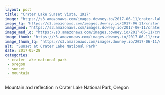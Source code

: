 ```yaml
---
layout: post
title: "Crater Lake Sunset Vista, 2017"
image: "https://s3.amazonaws.com/images.downey.io/2017-06-11/crater-lake-sunset-trees_large.jpg"
image_lq: "https://s3.amazonaws.com/images.downey.io/2017-06-11/crater-lake-sunset-trees_large_lq.jpg"
image_med: "https://s3.amazonaws.com/images.downey.io/2017-06-11/crater-lake-sunset-trees_medium.jpg"
image_med_lq: "https://s3.amazonaws.com/images.downey.io/2017-06-11/crater-lake-sunset-trees_medium_lq.jpg"
image_thumb: "https://s3.amazonaws.com/images.downey.io/2017-06-11/crater-lake-sunset-trees_thumb.jpg"
image_thumb_lq: "https://s3.amazonaws.com/images.downey.io/2017-06-11/crater-lake-sunset-trees_thumb_lq.jpg"
alt: "Sunset at Crater Lake National Park"
date: 2017-05-28
categories:
 - crater lake national park
 - oregon
 - sunset
 - mountain
---
```


Mountain and reflection in Crater Lake National Park, Oregon

